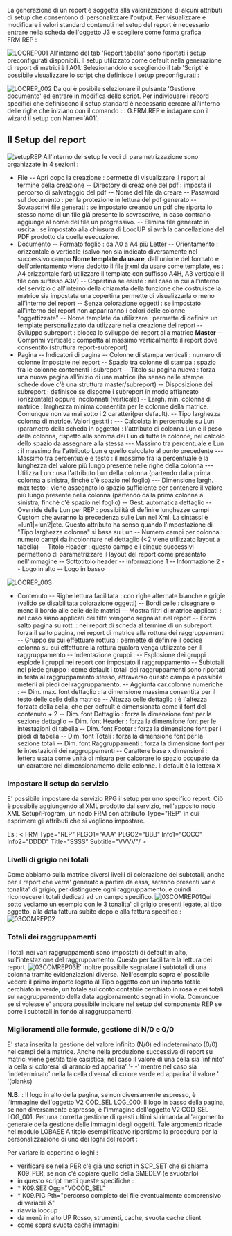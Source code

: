 La generazione di un report è soggetta alla valorizzazione di alcuni attributi di setup che consentono di personalizzare l'output.
Per visualizzare e modificare i valori standard contenuti nel setup del report è necessario entrare nella scheda dell'oggetto J3 e scegliere come forma grafica FRM.REP : 

![LOCREP001](https://doc.smeup.com/immagini/LOCREP_STP/LOCREP001.png)
All'interno del tab 'Report tabella' sono riportati i setup preconfigurati disponibili. Il setup utilizzato come default nella generazione di report di matrici è l'A01. Selezionandolo e scegliendo il tab 'Script' è possibile visualizzare lo script che definisce i setup preconfigurati : 

![LOCREP_002](https://doc.smeup.com/immagini/LOCREP_STP/LOCREP_002.png)
Da qui è posibile selezionare il pulsante 'Gestione documento' ed entrare in modifica dello script. Per individuare i record specifici che definiscono il setup standard è necessario cercare all'interno delle righe che iniziano con il comando  :  : G.FRM.REP e indagare con il wizard il setup con Name='A01'.

## Il Setup del report

![setupREP](https://doc.smeup.com/immagini/LOCREP_STP/setupREP.png)
All'interno del setup le voci di parametrizzazione sono organizzate in 4 sezioni : 

- File
-- Apri dopo la creazione :  permette di visualizzare il report al termine della creazione
-- Directory di creazione del pdf :  imposta il percorso di salvataggio del pdf
-- Nome del file da creare
-- Password sul documento :  per la protezione in lettura del pdf generato
-- Sovrascrivi file generati :  se impostato creando un pdf che riporta lo stesso nome di un file già presente lo sovrascrive, in caso contrario aggiunge al nome del file un progressivo.
-- Elimina file generato in uscita :  se impostato alla chiusura di LoocUP si avrà la cancellazione del PDF prodotto da quella esecuzione.
- Documento
-- Formato foglio :  da A0 a A4 più Letter
-- Orientamento :  orizzontale o verticale (salvo non sia indicato diversamente nel successivo campo **Nome template da usare**, dall'unione del formato e dell'orientamento viene dedotto il file jrxml da usare come template, es :  A4 orizzontale farà utilizzare il template con suffisso A4H, A3 verticale il file con suffisso A3V)
-- Copertina se esiste :  nel caso in cui all'interno del servizio o all'interno della chiamata della funzione che costruisce la matrice sia impostata una copertina permette di visualizzarla o meno all'interno del report
-- Senza colorazione oggetti :  se impostato all'interno del report non appariranno i colori delle colonne "oggettizzate"
-- Nome template da utilizzare :  permette di definire un template personalizzato da utlizzare nella creazione del report
-- Sviluppo subreport :  blocca lo sviluppo del report alla matrice **Master**
-- Comprimi verticale :  compatta al massimo verticalmente il report dove consentito (struttura report-subreport)
- Pagina
-- Indicatori di pagina
-- Colonne di stampa verticali :  numero di colonne impostate nel report
-- Spazio tra colonne di stampa :  spazio fra le colonne contenenti i subreport
-- Titolo su pagina nuova :  forza una nuova pagina all'inizio di una matrice (ha senso nelle stampe schede dove c'è una struttura master/subreport)
-- Disposizione dei subreport :  definisce se disporre i subreport in modo affiancato (orizzontale) oppure incolonnati (verticale)
-- Largh. min. colonna di matrice :  larghezza minima consentita per le colonne della matrice. Comunque non va mai sotto i 2 caratteri(per default).
-- Tipo larghezza colonna di matrice. Valori gestiti : 
--- Calcolata in percentuale su Lun (parametro della scheda in oggetto) :  l'attributo di colonna Lun è il peso della colonna, rispetto alla somma dei Lun di tutte le colonne, nel calcolo dello spazio da assegnare alla stessa
--- Massimo tra percentuale e Lun :  il massimo fra l'attributo Lun e quello calcolato al punto precedente
--- Massimo tra percentuale e testo :  il massimo fra la percentuale e la lunghezza del valore più lungo presente nelle righe della colonna
--- Utilizza Lun :  usa l'attributo Lun della colonna (partendo dalla prima colonna a sinistra, finchè c'è spazio nel foglio)
--- Dimensione largh. max testo :  viene assegnato lo spazio sufficiente per contenere il valore più lungo presente nella colonna (partendo dalla prima colonna a sinistra, finchè c'è spazio nel foglio)
-- Gest. automatica dettaglio
-- Override delle Lun per REP :  possibilità di definire lunghezze campi Custom che avranno la precedenza sulle Lun nel Xml. La sintassi è <codice colonna1>=lun1|<codice colonna2>=lun2|etc. Questo attributo ha senso quando l'impostazione di "Tipo larghezza colonna" si basa su Lun
-- Numero campi per colonna :  numero campi da incolonnare nel dettaglio (<2 viene utilizzato layout a tabella)
-- Titolo Header :  questo campo e i cinque successivi permettono di parametrizzare il layout del report come presentato nell'immagine
-- Sottotitolo header
-- Informazione 1
-- Informazione 2
-- Logo in alto
-- Logo in basso


![LOCREP_003](https://doc.smeup.com/immagini/LOCREP_STP/LOCREP_003.png)

- Contenuto
-- Righe lettura facilitata :  con righe alternate bianche e grigie (valido se disabilitata colorazione oggetti)
-- Bordi celle :  disegnare o meno il bordo alle celle delle matrici
-- Mostra filtri di matrice applicati :  nel caso siano applicati dei filtri vengono segnalati nel report
-- Forza salto pagina su rott. :  nei report di scheda al termine di un subreport forza il salto pagina, nei report di matrice alla rottura dei raggruppamenti
-- Gruppo su cui effettuare rottura :  permette di definire il codice colonna su cui effettuare la rottura qualora venga utilizzato per il raggruppamento
-- Indentazione gruppi : 
-- Esplosione dei gruppi :  esplode i gruppi nei report con impostato il raggruppamento
-- Subtotali nel piede gruppo :  come default i totali dei raggruppamenti sono riportati in testa al raggruppamento stesso, attraverso questo campo è possibile meterli ai piedi del raggruppamento.
-- Aggiunta car.colonne numeriche : 
-- Dim. max. font dettaglio :  la dimensione massima consentita per il testo delle celle della matrice
-- Altezza celle dettaglio :  è l'altezza forzata della cella, che per default è dimensionata come il font del contenuto + 2
-- Dim. font Dettaglio :  forza la dimensione font per la sezione dettaglio
-- Dim. font Header :  forza la dimensione font per le intestazioni di tabella
-- Dim. font Footer :  forza la dimensione font per i piedi di tabella
-- Dim. font Totali :  forza la dimensione font per la sezione totali
-- Dim. font Raggruppamenti :  forza la dimensione font per le intestazioni dei raggruppamenti
-- Carattere base x dimensioni :  lettera usata come unità di misura per calcorare lo spazio occupato da un carattere nel dimensionamento delle colonne. Il default è la lettera X


### Impostare il setup da servizio
E' possibile impostare da servizio RPG il setup per uno specifico report.
Ciò è possibile aggiungendo al XML prodotto dal servizio, nell'apposito nodo XML Setup/Program, un nodo FRM con attributo Type="REP" in cui esprimere gli attributi che si vogliono impostare.

Es :  < FRM Type="REP" PLGO1="AAA" PLGO2="BBB" Info1="CCCC" Info2="DDDD" Title="SSSS" Subtitle="VVVV"/ >


### Livelli di grigio nei totali
Come abbiamo sulla matrice diversi livelli di colorazione dei subtotali, anche per il report che verra' generato a partire da essa, saranno presenti varie tonalita' di grigio, per distinguere ogni raggruppamento, e quindi riconoscere i totali dedicati ad un campo specifico.
![03COMREP01](https://doc.smeup.com/immagini/LOCREP_STP/03COMREP01.png)Qui sotto vediamo un esempio con le 3 tonalita' di grigio presenti legate, al tipo oggetto, alla data fattura subito dopo e alla fattura specifica : 
![03COMREP02](https://doc.smeup.com/immagini/LOCREP_STP/03COMREP02.png)
### Totali dei raggruppamenti
I totali nei vari raggruppamenti sono impostati di default in alto, sull'intestazione del raggruppamento. Questo per facilitare la lettura dei report.
![03COMREP03](https://doc.smeup.com/immagini/LOCREP_STP/03COMREP03.png)E' inoltre possibile segnalare i subtotali di una colonna tramite evidenziazioni diverse. Nell'esempio sopra e' possibile vedere il primo importo legato al Tipo oggetto con un importo totale cerchiato in verde, un totale sul conto contabile cerchiato in rosa e dei totali sul raggruppamento della data aggiornamento segnati in viola. Comunque se si volesse e' ancora possibile indicare nel setup del componente REP se porre i subtotali in fondo ai raggruppamenti.

### Miglioramenti alle formule, gestione di N/0 e 0/0
E' stata inserita la gestione del valore infinito (N/0) ed indeterminato (0/0) nei campi della matrice. Anche nella produzione successiva di report su matrici viene gestita tale casistica; nel caso il valore di una cella sia 'infinito' la cella si colorera' di arancio ed apparira' '- -' mentre nel caso sia 'indeterminato' nella la cella diverra' di colore verde ed apparira' il valore ' '(blanks)

**N.B.** :  Il logo in alto della pagina, se non diversamente espresso, è l'immagine dell'oggetto V2 COD_SEL LOG_000. Il logo in basso della pagina, se non diversamente espresso, è l'immagine dell'oggetto V2 COD_SEL LOG_001. Per una corretta gestione di questi ultimi si rimanda all'argomento generale della gestione delle immagini degli oggetti. Tale argomento ricade nel modulo LOBASE
A titolo esemplificativo riportiamo la procedura per la personalizzazione di uno dei loghi del report : 

Per variare la copertina o loghi : 
-  verificare se nella PER c'è già uno script in SCP_SET che si chiama K09_PER, se non c'è copiare quello della SMEDEV (e svuotarlo)
-  in questo script metti queste specifiche : 
- \* K09.SEZ Ogg="VOCOD_SEL"
- \* K09.PIG Pth="percorso completo del file eventualmente comprensivo di variabili &"
-  riavvia loocup
-  da menù in alto UP Rosso, strumenti, cache, svuota cache client
-  come sopra svuota cache immagini
